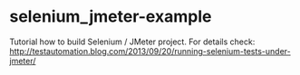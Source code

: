selenium_jmeter-example
=======================

Tutorial how to build Selenium / JMeter project. For details check: http://testautomation.blog.com/2013/09/20/running-selenium-tests-under-jmeter/